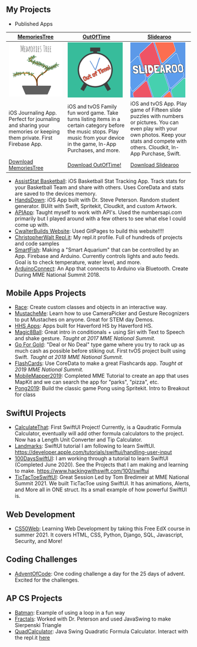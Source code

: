 ## My Projects
- Published Apps

[MemoriesTree](./apps/MemoriesTree.md) | [OutOfTime](./apps/OutOfTime.md) | [Slidearoo](./apps/Slidearoo.md) 
------------ | ------------- | ------------
<a href="https://apps.apple.com/us/app/memoriestree/id1263250242?ls=1"><img src="/artwork/MemoriesTreeLogo.png" alt="MemoriesTreeLogo" width="150"></a> | <a href="https://apps.apple.com/us/app/outoftime/id1333852115"><img src="/artwork/OutOfTimeLogo.png" alt="OutOfTimeLogo" width="150"></a> | <a href="https://apps.apple.com/us/app/slidearoo/id1395435780"><img src="/artwork/SlidearooLogo.png" alt="SlidearooLogo" width="150"></a>
iOS Journaling App. Perfect for journaling and sharing your memories or keeping them private. First Firebase App. | iOS and tvOS Family fun word game. Take turns listing items in a certain category before the music stops. Play music from your device in the game, In-App Purchases, and more. | iOS and tvOS App. Play game of Fifteen slide puzzles with numbers or pictures. You can even play with your own photos. Keep your stats and compete with others. Cloudkit, In-App Purchase, Swift.
[Download MemoriesTree](https://apps.apple.com/us/app/memoriestree/id1263250242?ls=1) | [Download OutOfTime!](https://apps.apple.com/us/app/outoftime/id1333852115) | [Download Slidearoo](https://apps.apple.com/us/app/slidearoo/id1395435780)
         
- [AssistStat Basketball](https://apps.apple.com/us/app/assiststat-basketball/id1135998980): iOS Basketball Stat Tracking App. Track stats for your Basketball Team and share with others. Uses CoreData and stats are saved to the devices memory.
- [HandsDown](https://github.com/wikipeterson/HandsDown): iOS App built with Dr. Steve Peterson. Random student generator. BUilt with Swift, Spritekit, Cloudkit, and custom Artwork.
- [APIApp](https://github.com/cwalter50/APIApp): Taught myself to work with API's. Used the numbersapi.com primarily but I played around with a few others to see what else I could come up with.
- [CwalterBuilds Website](https://github.com/cwalter50/cwalter50.github.io): Used GitPages to build this website!!!!
- [ChristopherWalt Repl.it](https://repl.it/@ChristopherWalt): My repl.it profile. Full of hundreds of projects and code samples
- [SmartFish](https://github.com/cwalter50/SmartFish): Making a "Smart Aquarium" that can be controlled by an App. Firebase and Arduino. Currently controls lights and auto feeds. Goal is to check temperature, water level, and more.
- [ArduinoConnect](https://github.com/cwalter50/ArduinoConnect): An App that connects to Arduino via Bluetooth. Create During MME National Summit 2018.

## Mobile Apps Projects
- [Race](https://github.com/cwalter50/Race): Create custom classes and objects in an interactive way.
- [MustacheMe](https://github.com/cwalter50/MustacheMe): Learn how to use CameraPicker and Gesture Recognizers to put Mustaches on anyone. Great for STEM day Demos.
- [HHS Apps](https://sites.google.com/haverfordsd.net/hhsapps/): Apps built for Haverford HS by Haverford HS.
- [Magic8Ball](https://github.com/cwalter50/Magic8Ball): Great intro in conditionals + using Siri with Text to Speech and shake gesture. _Taught at 2017 MME National Summit._
- [Go For Gold](https://github.com/cwalter50/GoForGold): "Deal or No Deal" type game where you try to rack up as much cash as possible before stiking out. First tvOS project built using Swift. _Taught at 2018 MME National Summit._
- [FlashCards](https://github.com/cwalter50/FlashCards): Use CoreData to make a great Flashcards app. _Taught at 2019 MME National Summit._ 
- [MobileMapper2019](https://github.com/cwalter50/MobileMapper2019): Completed MME Tutorial to create an app that uses MapKit and we can search the app for "parks", "pizza", etc.
- [Pong2019](https://github.com/cwalter50/PongFall2019): Build the classic game Pong using Spritekit. Intro to Breakout for class

## SwiftUI Projects
- [CalculateThat](https://github.com/cwalter50/CalculateThat): First SwiftUI Project! Currently, is a Qaudratic Formula Calculator, eventually will add other formula calculators to the project. Now has a Length Unit Converter and Tip Calculator. 
- [Landmarks](https://github.com/cwalter50/Landmarks): SwiftUI tutorial I am following to learn SwiftUI. https://developer.apple.com/tutorials/swiftui/handling-user-input
- [100DaysSwiftUI](./100DaysSwiftUI/Projects.md): I am working through a tutorial to learn SwiftUI (Completed June 2020). See the Projects that I am making and learning to make. https://www.hackingwithswift.com/100/swiftui
- [TicTacToeSwiftUI](https://github.com/cwalter50/TicTacToeSwiftUI): Great Session Led by Tom Bredimeir at MME National Summit 2021. We built TicTacToe using SwiftUI. It has animations, Alerts, and More all in ONE struct. Its a small example of how powerful SwiftUI is.

## Web Development
- [CS50Web](https://github.com/cwalter50/CS50Web): Learning Web Development by taking this Free EdX course in summer 2021. It covers HTML, CSS, Python, Django, SQL, Javascript, Security, and More! 

## Coding Challenges
- [AdventOfCode](https://github.com/cwalter50/AdventOfCode): One coding challenge a day for the 25 days of advent. Excited for the challenges.

## AP CS Projects
- [Batman](https://github.com/cwalter50/BatmanJava): Example of using a loop in a fun way
- [Fractals](https://github.com/cwalter50/Fractals2): Worked with Dr. Peterson and used JavaSwing to make Sierpenski Triangle
- [QuadCalculator](https://github.com/cwalter50/QuadCalculator): Java Swing Quadratic Formula Calculator. Interact with the repl.it [here](https://repl.it/@ChristopherWalt/QuadCalculator)
